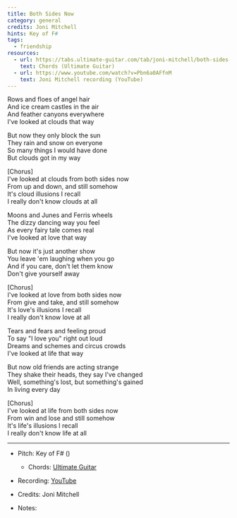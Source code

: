 ```yaml
---
title: Both Sides Now
category: general
credits: Joni Mitchell
hints: Key of F#
tags:
  - friendship
resources:
  - url: https://tabs.ultimate-guitar.com/tab/joni-mitchell/both-sides-now-chords-1488889
    text: Chords (Ultimate Guitar)
  - url: https://www.youtube.com/watch?v=Pbn6a0AFfnM
    text: Joni Mitchell recording (YouTube)
---
```

Rows and floes of angel hair\
And ice cream castles in the air\
And feather canyons everywhere\
I've looked at clouds that way  

But now they only block the sun\
They rain and snow on everyone\
So many things I would have done\
But clouds got in my way  

\[Chorus]\
I've looked at clouds from both sides now\
From up and down, and still somehow\
It's cloud illusions I recall\
I really don't know clouds at all  

Moons and Junes and Ferris wheels\
The dizzy dancing way you feel\
As every fairy tale comes real\
I've looked at love that way  

But now it's just another show\
You leave 'em laughing when you go\
And if you care, don't let them know\
Don't give yourself away  

\[Chorus]\
I've looked at love from both sides now\
From give and take, and still somehow\
It's love's illusions I recall\
I really don't know love at all  

Tears and fears and feeling proud\
To say "I love you" right out loud\
Dreams and schemes and circus crowds\
I've looked at life that way  

But now old friends are acting strange\
They shake their heads, they say I've changed\
Well, something's lost, but something's gained\
In living every day  

\[Chorus]\
I've looked at life from both sides now\
From win and lose and still somehow\
It's life's illusions I recall\
I really don't know life at all  

- - -

* Pitch: Key of F# ()

  * Chords: [Ultimate Guitar](https://tabs.ultimate-guitar.com/tab/joni-mitchell/both-sides-now-chords-1488889)
* Recording: [YouTube](https://www.youtube.com/watch?v=Pbn6a0AFfnM)
* Credits: Joni Mitchell
* Notes:

